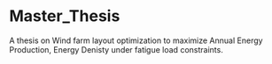 # Master_Thesis
A thesis on Wind farm layout optimization to maximize Annual Energy Production, Energy Denisty under fatigue load constraints.

